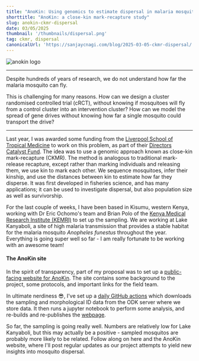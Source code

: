 ```yaml
---
title: "AnoKin: Using genomics to estimate dispersal in malaria mosquitoes"
shorttitle: "AnoKin: a close-kin mark-recapture study"
slug: anokin-ckmr-dispersal
date: 03/05/2025
thumbnail: '/thumbnails/dispersal.png'
tag: ckmr, dispersal
canonicalUrl: 'https://sanjaycnagi.com/blog/2025-03-05-ckmr-dispersal/'
---
```


![anokin logo](/blog/anokin-logo.png)

---

Despite hundreds of years of research, we do not understand how far the malaria mosquito can fly.

This is challenging for many reasons. How can we design a cluster randomised controlled trial (cRCT), without knowing if mosquitoes will fly from a control cluster into an intervention cluster? How can we model the spread of gene drives without knowing how far a single mosquito could transport the drive? 

---

Last year, I was awarded some funding from the [Liverpool School of Tropical Medicine](http://lstmed.ac.uk/) to work on this problem, as part of their [Directors Catalyst Fund](https://www.lstmed.ac.uk/study/research-degrees/director%E2%80%99s-catalyst-fund-0). The idea was to use a genomic approach known as close-kin mark-recapture (CKMR). The method is analogous to traditional mark-release recapture, except rather than marking individuals and releasing them, we use kin to mark each other. We sequence mosquitoes, infer their kinship, and use the distances between kin to estimate how far they disperse. It was first developed in fisheries science, and has many applications; it can be used to investigate dispersal, but also population size as well as survivorship. 

For the last couple of weeks, I have been based in Kisumu, western Kenya, working with Dr Eric Ochomo's team and Brian Polo of the [Kenya Medical Research Institute (KEMRI)](https://www.kemri.go.ke/) to set up the sampling. We are working at Lake Kanyaboli, a site of high malaria transmission that provides a stable habitat for the malaria mosquito *Anopheles funestus* throughout the year. Everything is going super well so far - I am really fortunate to be working with an awesome team!

#### The AnoKin site

In the spirit of transparency, part of my proposal was to set up a [public-facing website for AnoKin](https://sanjaynagi.github.io/anokin/). The site contains some background to the project, some protocols, and important links for the field team.

In ultimate nerdiness 😎, I've set up a [daily GitHub actions](https://github.com/sanjaynagi/anokin/blob/main/.github/workflows/docs-auto.yml) which downloads the sampling and morphological ID data from the ODK server where we store data. It then runs a jupyter notebook to perform some analysis, and re-builds and re-publishes the [webpage](https://sanjaynagi.github.io/anokin/). 

So far, the sampling is going really well. Numbers are relatively low for Lake Kanyaboli, but this may actually be a positive - sampled mosquitos are probably more likely to be related. Follow along on here and the AnoKin website, where I'll post regular updates as our project attempts to yield new insights into mosquito dispersal.